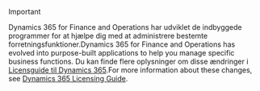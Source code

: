 > [!IMPORTANT]
> <span data-ttu-id="6cbfa-101">Dynamics 365 for Finance and Operations har udviklet de indbyggede programmer for at hjælpe dig med at administrere bestemte forretningsfunktioner.</span><span class="sxs-lookup"><span data-stu-id="6cbfa-101">Dynamics 365 for Finance and Operations has evolved into purpose-built applications to help you manage specific business functions.</span></span> <span data-ttu-id="6cbfa-102">Du kan finde flere oplysninger om disse ændringer i [Licensguide til Dynamics 365](https://mbs.microsoft.com/Files/public/365/Dynamics365LicensingGuide.pdf).</span><span class="sxs-lookup"><span data-stu-id="6cbfa-102">For more information about these changes, see [Dynamics 365 Licensing Guide](https://mbs.microsoft.com/Files/public/365/Dynamics365LicensingGuide.pdf).</span></span>
 
